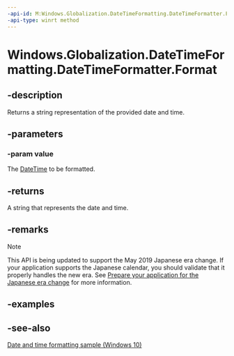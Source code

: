 ```yaml
---
-api-id: M:Windows.Globalization.DateTimeFormatting.DateTimeFormatter.Format(Windows.Foundation.DateTime)
-api-type: winrt method
---
```


<!-- Method syntax
public string Format(Windows.Foundation.DateTime value)
-->

# Windows.Globalization.DateTimeFormatting.DateTimeFormatter.Format

## -description

Returns a string representation of the provided date and time.

## -parameters

### -param value

The [DateTime](../windows.foundation/datetime.md) to be formatted.

## -returns

A string that represents the date and time.

## -remarks

> [!NOTE]
> This API is being updated to support the May 2019 Japanese era change. If your application supports the Japanese calendar, you should validate that it properly handles the new era. See [Prepare your application for the Japanese era change](https://docs.microsoft.com/windows/uwp/design/globalizing/japanese-era-change) for more information.

## -examples

## -see-also

[Date and time formatting sample (Windows 10)](https://github.com/Microsoft/Windows-universal-samples/tree/master/Samples/DateTimeFormatting)
